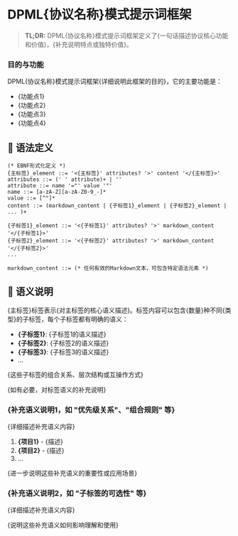 # DPML{协议名称}模式提示词框架

> **TL;DR:** DPML{协议名称}模式提示词框架定义了{一句话描述协议核心功能和价值}，{补充说明特点或独特价值}。

### 目的与功能

DPML{协议名称}模式提示词框架{详细说明此框架的目的}，它的主要功能是：
- {功能点1}
- {功能点2}
- {功能点3}
- {功能点4}

## 📝 语法定义

```ebnf
(* EBNF形式化定义 *)
{主标签}_element ::= '<{主标签}' attributes? '>' content '</{主标签}>'
attributes ::= (' ' attribute)+ | ''
attribute ::= name '="' value '"'
name ::= [a-zA-Z][a-zA-Z0-9_-]*
value ::= [^"]*
content ::= (markdown_content | {子标签1}_element | {子标签2}_element | ... )+

{子标签1}_element ::= '<{子标签1}' attributes? '>' markdown_content '</{子标签1}>'
{子标签2}_element ::= '<{子标签2}' attributes? '>' markdown_content '</{子标签2}>'
...

markdown_content ::= (* 任何有效的Markdown文本，可包含特定语法元素 *)
```

## 🧩 语义说明

{主标签}标签表示{对主标签的核心语义描述}。标签内容可以包含{数量}种不同{类型}的子标签，每个子标签都有明确的语义：

- **{子标签1}**: {子标签1的语义描述}
- **{子标签2}**: {子标签2的语义描述}
- **{子标签3}**: {子标签3的语义描述}
- ...

{这些子标签的组合关系、层次结构或互操作方式}

{如有必要，对标签语义的补充说明}

### {补充语义说明1，如 "优先级关系"、"组合规则" 等}

{详细描述补充语义内容}

1. **{项目1}** - {描述}
2. **{项目2}** - {描述}
3. ...

{进一步说明这些补充语义的重要性或应用场景}

### {补充语义说明2，如 "子标签的可选性" 等}

{详细描述补充语义内容}

{说明这些补充语义如何影响理解和使用} 
